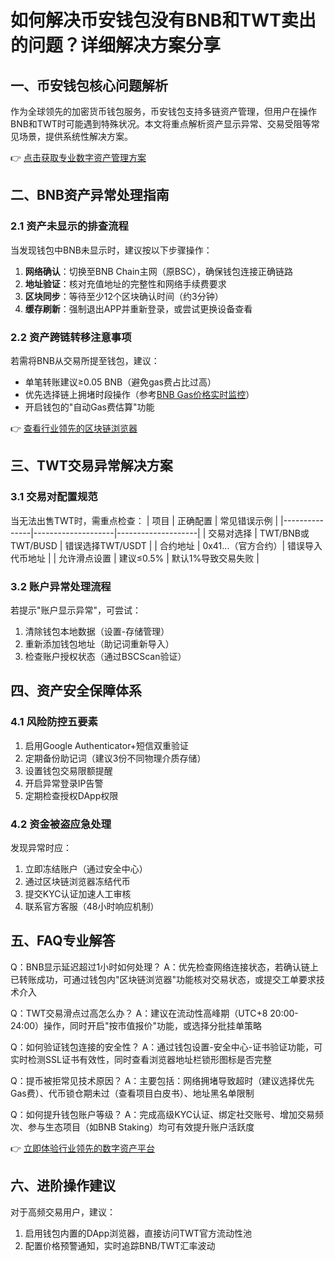 # 如何解决币安钱包没有BNB和TWT卖出的问题？详细解决方案分享

## 一、币安钱包核心问题解析
作为全球领先的加密货币钱包服务，币安钱包支持多链资产管理，但用户在操作BNB和TWT时可能遇到特殊状况。本文将重点解析资产显示异常、交易受阻等常见场景，提供系统性解决方案。

👉 [点击获取专业数字资产管理方案](https://bit.ly/okx_welcome)

## 二、BNB资产异常处理指南

### 2.1 资产未显示的排查流程
当发现钱包中BNB未显示时，建议按以下步骤操作：

1. **网络确认**：切换至BNB Chain主网（原BSC），确保钱包连接正确链路
2. **地址验证**：核对充值地址的完整性和网络手续费要求
3. **区块同步**：等待至少12个区块确认时间（约3分钟）
4. **缓存刷新**：强制退出APP并重新登录，或尝试更换设备查看

### 2.2 资产跨链转移注意事项
若需将BNB从交易所提至钱包，建议：
- 单笔转账建议≥0.05 BNB（避免gas费占比过高）
- 优先选择链上拥堵时段操作（参考[BNB Gas价格实时监控](https://bscscan.com/gastracker)）
- 开启钱包的"自动Gas费估算"功能

👉 [查看行业领先的区块链浏览器](https://bit.ly/okx_welcome)

## 三、TWT交易异常解决方案

### 3.1 交易对配置规范
当无法出售TWT时，需重点检查：
| 项目          | 正确配置           | 常见错误示例       |
|---------------|--------------------|--------------------|
| 交易对选择    | TWT/BNB或TWT/BUSD  | 错误选择TWT/USDT   |
| 合约地址      | 0x41...（官方合约）| 错误导入代币地址   |
| 允许滑点设置  | 建议≤0.5%          | 默认1%导致交易失败 |

### 3.2 账户异常处理流程
若提示"账户显示异常"，可尝试：
1. 清除钱包本地数据（设置-存储管理）
2. 重新添加钱包地址（助记词重新导入）
3. 检查账户授权状态（通过BSCScan验证）

## 四、资产安全保障体系

### 4.1 风险防控五要素
1. 启用Google Authenticator+短信双重验证
2. 定期备份助记词（建议3份不同物理介质存储）
3. 设置钱包交易限额提醒
4. 开启异常登录IP告警
5. 定期检查授权DApp权限

### 4.2 资金被盗应急处理
发现异常时应：
1. 立即冻结账户（通过安全中心）
2. 通过区块链浏览器冻结代币
3. 提交KYC认证加速人工审核
4. 联系官方客服（48小时响应机制）

## 五、FAQ专业解答

Q：BNB显示延迟超过1小时如何处理？
A：优先检查网络连接状态，若确认链上已转账成功，可通过钱包内"区块链浏览器"功能核对交易状态，或提交工单要求技术介入

Q：TWT交易滑点过高怎么办？
A：建议在流动性高峰期（UTC+8 20:00-24:00）操作，同时开启"按市值报价"功能，或选择分批挂单策略

Q：如何验证钱包连接的安全性？
A：通过钱包设置-安全中心-证书验证功能，可实时检测SSL证书有效性，同时查看浏览器地址栏锁形图标是否完整

Q：提币被拒常见技术原因？
A：主要包括：网络拥堵导致超时（建议选择优先Gas费）、代币锁仓期未过（查看项目白皮书）、地址黑名单限制

Q：如何提升钱包账户等级？
A：完成高级KYC认证、绑定社交账号、增加交易频次、参与生态项目（如BNB Staking）均可有效提升账户活跃度

👉 [立即体验行业领先的数字资产平台](https://bit.ly/okx_welcome)

## 六、进阶操作建议

对于高频交易用户，建议：
1. 启用钱包内置的DApp浏览器，直接访问TWT官方流动性池
2. 配置价格预警通知，实时追踪BNB/TWT汇率波动
